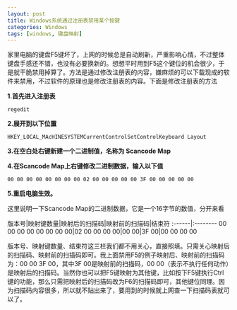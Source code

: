 ```yaml
---
layout: post
title: Windows系统通过注册表禁用某个按键
categories: Windows
tags: [windows, 键盘映射]
---
```


家里电脑的键盘F5键坏了，上网的时候总是自动刷新，严重影响心情，不过整体键盘手感还不错，也没有必要换新的。想想平时用到F5这个键位的机会很少，于是就干脆禁用掉算了。方法是通过修改注册表的内容，嫌麻烦的可以下载现成的软件来禁用，不过软件的原理也是修改注册表的内容。下面是修改注册表的方法

**1.首先进入注册表**

    regedit

**2.展开到以下位置**

    HKEY_LOCAL_MAcHINESYSTEMCurrentControlSetControlKeyboard Layout

**3.在空白处右键新建一个二进制值，名称为 Scancode Map**

**4.在Scancode Map上右键修改二进制数据，输入以下值**

    00 00 00 00 00 00 00 00 02 00 00 00 00 00 3F 00 00 00 00 00

**5.重启电脑生效。**

这里说明一下Scancode Map的二进制数据，它是一个16字节的数值，分开来看


版本号|映射键数量|映射后的扫描码|映射前的扫描码|结束符
:------|:--------
00 00 00 00 00 00 00 00|02 00 00 00 00|00 00|3F 00|00 00 00 00
 

版本号、映射键数量、结束符这三栏我们都不用关心，直接照填。只需关心映射后的扫描码、映射前的扫描码即可。我上面禁用F5的例子映射后、映射前的扫描码为：00 00 3F 00，其中3F 00是映射前的扫描码，00 00（表示不执行任何动作）是映射后的扫描码。当然你也可以把F5键映射为其他键，比如按下F5键执行Ctrl键的功能，那么只需把映射后的扫描码改为F6的扫描码即可，其他键位同理。因为扫描码内容很多，所以就不贴出来了，要用到的时候就上网查一下扫描码表就可以了。
